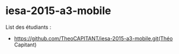 # iesa-2015-a3-mobile

List des étudiants :
* https://github.com/TheoCAPITANT/iesa-2015-a3-mobile.git(Théo Capitant)
